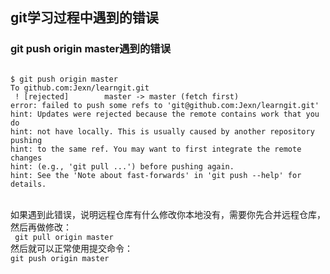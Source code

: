 ## git学习过程中遇到的错误
### git push origin master遇到的错误
<code>
$ git push origin master
To github.com:Jexn/learngit.git
 ! [rejected]        master -> master (fetch first)
error: failed to push some refs to 'git@github.com:Jexn/learngit.git'
hint: Updates were rejected because the remote contains work that you do
hint: not have locally. This is usually caused by another repository pushing
hint: to the same ref. You may want to first integrate the remote changes
hint: (e.g., 'git pull ...') before pushing again.
hint: See the 'Note about fast-forwards' in 'git push --help' for details.
</code><br>

如果遇到此错误，说明远程仓库有什么修改你本地没有，需要你先合并远程仓库，然后再做修改：<br>
<code>
git pull origin master
</code><br>
然后就可以正常使用提交命令：<br>
<code>git push origin master</code>